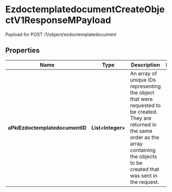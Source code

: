 

# EzdoctemplatedocumentCreateObjectV1ResponseMPayload

Payload for POST /1/object/ezdoctemplatedocument

## Properties

| Name | Type | Description | Notes |
|------------ | ------------- | ------------- | -------------|
|**aPkiEzdoctemplatedocumentID** | **List&lt;Integer&gt;** | An array of unique IDs representing the object that were requested to be created.  They are returned in the same order as the array containing the objects to be created that was sent in the request. |  |



